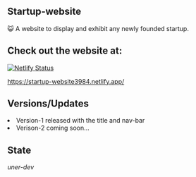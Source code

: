 <h2>Startup-website</h2>
😺 A website to display and exhibit any newly founded startup.

<h2>Check out the website at:</h2>

[![Netlify Status](https://api.netlify.com/api/v1/badges/211ef75b-8499-4ed6-810b-bc3ce27f616a/deploy-status)](https://app.netlify.com/sites/startup-website3984/deploys)

https://startup-website3984.netlify.app/

<h2>Versions/Updates</h2>
<li>Version-1 released with the title and nav-bar</li>
<li>Verison-2 coming soon...</li>

<h2>State</h2>
<em>uner-dev</em>
